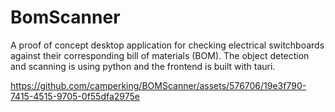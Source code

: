 # BomScanner

A proof of concept desktop application for checking electrical switchboards against their corresponding bill of materials (BOM). The object detection and scanning is using python and the frontend is built with tauri.


https://github.com/camperking/BOMScanner/assets/576706/19e3f790-7415-4515-9705-0f55dfa2975e
